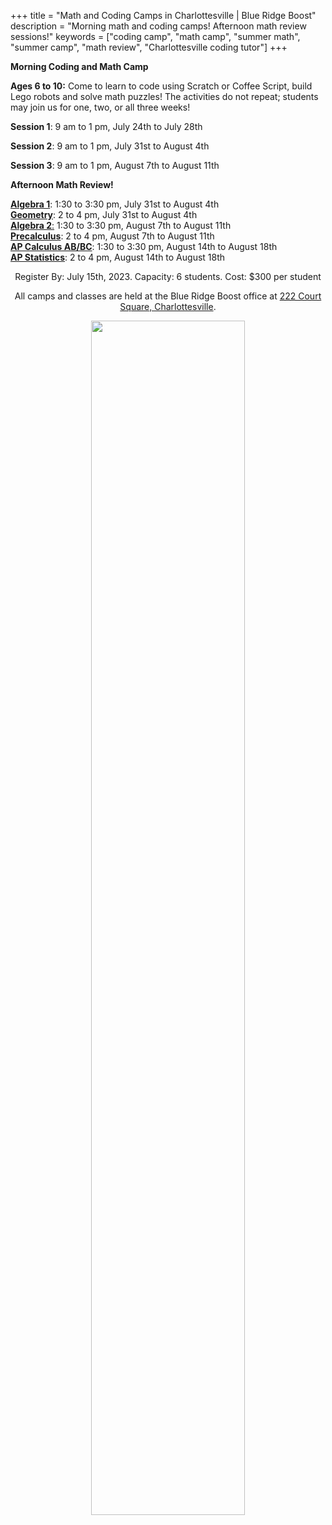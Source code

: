 +++
title = "Math and Coding Camps in Charlottesville | Blue Ridge Boost"
description = "Morning math and coding camps! Afternoon math review sessions!"
keywords = ["coding camp", "math camp", "summer math", "summer camp",  "math review", "Charlottesville coding tutor"]
+++
 

<div class="container">

<div class="row">

<p></p>


<div class="row">
<div class="col-sm-4" align="left">
<b>Morning Coding and Math Camp</b>
<p></p>

**Ages 6 to 10:** Come to learn to code using Scratch or Coffee Script, build Lego robots and solve math puzzles! The activities do not repeat; students may join us for one, two, or all three weeks!

**Session 1**: 9 am to 1 pm, July 24th to July 28th 

**Session 2**: 9 am to 1 pm, July 31st to August 4th 

**Session 3**: 9 am to 1 pm, August 7th to August 11th 

</div>


<div class="col-sm-6" align="left">
<b>Afternoon Math Review!</b><br>
<p></p>

<a href="/algebra1"><b>Algebra 1</b></a>: 1:30 to 3:30 pm, July 31st to August 4th <br>
<a href="/geometry"><b>Geometry</b></a>: 2 to 4 pm, July 31st to August 4th <br>
<a href="/algebra2"><b>Algebra 2</b>:</a> 1:30 to 3:30 pm, August 7th to August 11th <br>
<a href="/precalc"><b>Precalculus</b></a>: 2 to 4 pm, August 7th to August 11th <br> 
<a href="/calc"><b>AP Calculus AB/BC</b></a>: 1:30 to 3:30 pm, August 14th to August 18th <br>
<a href="/stats"><b>AP Statistics</b></a>: 2 to 4 pm, August 14th to August 18th
<p>

</p>

</div>

<p></p>



<div class="row">
<div class="col-md-9" align="center">

<p></p>
<div class="lightnote">
Register By: July 15th, 2023. Capacity: 6 students. Cost: $300 per student <br>
</div>

<p>

</p></p>

<div class="hanging">All camps and classes are held at the Blue Ridge Boost office at <a href="https://www.google.com/maps/place/222+Court+Square,+Charlottesville,+VA+22902/@38.0310664,-78.4791609,17z/data=!3m1!4b1!4m5!3m4!1s0x89b38627a3559ba7:0x8f9b07d311b4dd9b!8m2!3d38.0310622!4d-78.4769669">222 Court Square, Charlottesville</a>. </div>

<p></p>
<p>
<img src="/images/coding.png" width=70%">
</div>
</div>

</div>
<p>
</p>




